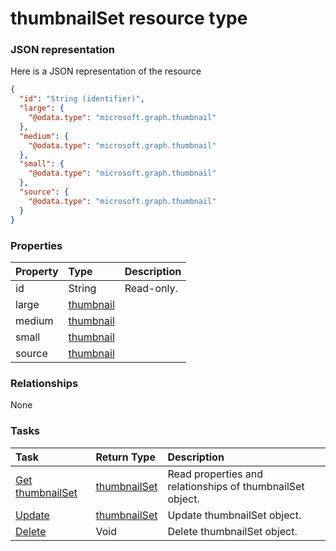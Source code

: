 # thumbnailSet resource type



### JSON representation

Here is a JSON representation of the resource

```json
{
  "id": "String (identifier)",
  "large": {
    "@odata.type": "microsoft.graph.thumbnail"
  },
  "medium": {
    "@odata.type": "microsoft.graph.thumbnail"
  },
  "small": {
    "@odata.type": "microsoft.graph.thumbnail"
  },
  "source": {
    "@odata.type": "microsoft.graph.thumbnail"
  }
}

```
### Properties
| Property	   | Type	|Description|
|:---------------|:--------|:----------|
|id|String| Read-only.|
|large|[thumbnail](thumbnail.md)||
|medium|[thumbnail](thumbnail.md)||
|small|[thumbnail](thumbnail.md)||
|source|[thumbnail](thumbnail.md)||

### Relationships
None


### Tasks

| Task		   | Return Type	|Description|
|:---------------|:--------|:----------|
|[Get thumbnailSet](../api/thumbnailset_get.md) | [thumbnailSet](thumbnailset.md) |Read properties and relationships of thumbnailSet object.|
|[Update](../api/thumbnailset_update.md) | [thumbnailSet](thumbnailset.md)	|Update thumbnailSet object. |
|[Delete](../api/thumbnailset_delete.md) | Void	|Delete thumbnailSet object. |

<!-- uuid: 432f8ab8-ff05-41fe-9edf-27528f77e3a7
2015-10-09 18:28:48 UTC -->
